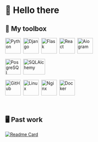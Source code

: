 # 👋 Hello there

## 🧰 My toolbox

<a href="https://www.python.org/"><img src="https://www.vectorlogo.zone/logos/python/python-icon.svg" alt="Python" width="50" height="50"/></a>&nbsp;
<a href="https://www.djangoproject.com/"><img src="https://www.vectorlogo.zone/logos/djangoproject/djangoproject-icon.svg" alt="Django" width="50" height="50"/></a>&nbsp;
<a href="https://flask.palletsprojects.com/"><img src="https://www.vectorlogo.zone/logos/pocoo_flask/pocoo_flask-icon.svg" alt="Flask" width="50" height="50"/></a>&nbsp;
<a href="https://react.dev/"><img src="https://www.vectorlogo.zone/logos/reactjs/reactjs-icon.svg" alt="React" width="50" height="50"/></a>&nbsp;
<a href="https://aiogram.dev/"><img src="https://www.vectorlogo.zone/logos/telegram/telegram-icon.svg" alt="Aiogram" width="50" height="50"/></a>&nbsp;

<a href="https://www.postgresql.org/"><img src="https://www.vectorlogo.zone/logos/postgresql/postgresql-icon.svg" alt="PosgreSQL" width="50" height="50"/></a>&nbsp;
<a href="https://www.sqlalchemy.org/"><img src="https://upload.wikimedia.org/wikipedia/commons/thumb/d/d7/SQLAlchemy.svg/512px-SQLAlchemy.svg.png" alt="SQLAlchemy" width="70" height="50"/></a>&nbsp;

<a href="http://github.com/"><img src="https://www.vectorlogo.zone/logos/github/github-tile.svg" alt="GitHub" width="50" height="50"/></a>&nbsp;
<a href="https://www.linux.org/"><img src="https://www.vectorlogo.zone/logos/linux/linux-icon.svg" alt="Linux" width="50" height="50"/></a>&nbsp;
<a href="https://nginx.org/"><img src="https://www.vectorlogo.zone/logos/nginx/nginx-icon.svg" alt="Nginx" width="50" height="50"/></a>&nbsp;
<a href="https://www.docker.com/"><img src="https://www.vectorlogo.zone/logos/docker/docker-icon.svg" alt="Docker" width="50" height="50"/></a>&nbsp;

&nbsp;

## 🖥 Past work

[![Readme Card](https://github-readme-stats.vercel.app/api/pin/?username=vompie&repo=crypto-follower-bot&bg_color=0d1116&title_color=ce09ec&text_color=a4aacb&icon_color=007ec6)](https://github.com/vompie/crypto-follower-bot) &nbsp;
